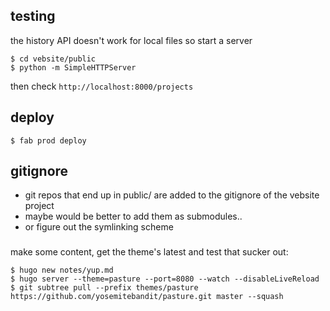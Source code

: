 ## testing
the history API doesn't work for local files so start a server

    $ cd vebsite/public
    $ python -m SimpleHTTPServer

then check `http://localhost:8000/projects`


## deploy

    $ fab prod deploy


## gitignore
 - git repos that end up in public/ are added to the gitignore of the vebsite project
 - maybe would be better to add them as submodules..
 - or figure out the symlinking scheme


### 
make some content, get the theme's latest and test that sucker out:

    $ hugo new notes/yup.md
    $ hugo server --theme=pasture --port=8080 --watch --disableLiveReload
    $ git subtree pull --prefix themes/pasture https://github.com/yosemitebandit/pasture.git master --squash
